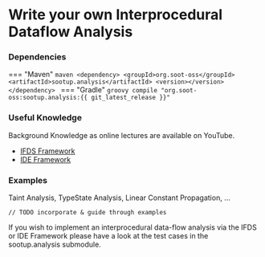 # Write your own Interprocedural Dataflow Analysis

### Dependencies
=== "Maven"
    ```maven
    <dependency>
        <groupId>org.soot-oss</groupId>
        <artifactId>sootup.analysis</artifactId>
        <version></version>
    </dependency>
    ```
=== "Gradle"
    ```groovy
        compile "org.soot-oss:sootup.analysis:{{ git_latest_release }}"
    ```

### Useful Knowledge
Background Knowledge as online lectures are available on YouTube.

- [IFDS Framework](https://www.youtube.com/watch?v=QkK79fT0TFU&ab_channel=SecureSoftwareEngineering)
- [IDE Framework](https://www.youtube.com/watch?v=0uMHX3UY9bg&ab_channel=SecureSoftwareEngineering)

### Examples
Taint Analysis, TypeState Analysis, Linear Constant Propagation, ...

```
// TODO incorporate & guide through examples
```

If you wish to implement an interprocedural data-flow analysis via the IFDS or IDE Framework please have a look at the test cases in the sootup.analysis submodule.

